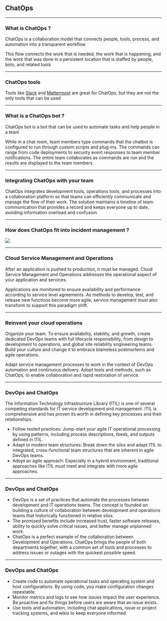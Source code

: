 ## ChatOps

----

### What is ChatOps ?

ChatOps is a collaboration model that connects people, tools, process, and automation into a transparent workflow

This flow connects the work that is needed, the work that is happening, and the work that was done in a persistent location that is staffed by people, bots, and related tools

----

### ChatOps tools

Tools like [Slack](https://slack.com) and [Mattermost](https://mattermost.com/) are great for ChatOps, but they are not the only tools that can be used

----

### What is a ChatOps bot ?

ChatOps bot is a bot that can be used to automate tasks and help people in a team

While in a chat room, team members type commands that the chatbot is configured to run through custom scripts and plug-ins. The commands can range from code deployments to security event responses to team member notifications. The entire team collaborates as commands are run and the results are displayed to the team members

----

### Integrating ChatOps with your team

ChatOps integrates development tools, operations tools, and processes into a collaboration platform so that teams can efficiently communicate and manage the flow of their work. The solution maintains a timeline of team communication that provides a record and keeps everyone up to date, avoiding information overload and confusion.

----

###  How does ChatOps fit into incident management ?

![](https://www.ibm.com/cloud/architecture/images/courses/chatops-advocate/how-chatops-integrates.jpg)

----

### Cloud Service Management and Operations

After an application is pushed to production, it must be managed. Cloud Service Management and Operations addresses the operational aspect of your application and services.

Applications are monitored to ensure availability and performance according to service level agreements. As methods to develop, test, and release new functions become more agile, service management must also transform to support this paradigm shift.

----

### Reinvent your cloud operations

Organize your team. To ensure availability, stability, and growth, create dedicated DevOps teams with full lifecycle responsibility, from design to development to operations, and global site reliability engineering teams. Build your culture and change it to embrace blameless postmortems and agile operations.

Adapt service management processes to work in the context of DevOps automation and continuous delivery. Adopt tools and methods, such as ChatOps, to enable collaboration and rapid restoration of service.

----

### DevOps and ChatOps

The Information Technology Infrastructure Library (ITIL) is one of several competing standards for IT service development and management. ITIL is comprehensive and has proven its worth in defining key processes and their relationships.

* Follow tested practices: Jump-start your agile IT operational processing by using patterns, including process descriptions, feeds, and outputs defined in ITIL.
* Adapt to modern team structures: Break down the silos and adapt ITIL to integrated, cross-functional team structures that are inherent in agile DevOps teams.
* Adopt an agile approach: Especially in a hybrid environment, traditional approaches like ITIL must meet and integrate with more agile approaches.

----

### DevOps and ChatOps

* DevOps is a set of practices that automate the processes between development and IT operations teams. The concept is founded on building a culture of collaboration between development and operations teams that historically functioned in relative silos.
* The promised benefits include increased trust, faster software releases, ability to quickly solve critical issues, and better manage unplanned work.
* ChatOps is a perfect example of the collaboration between Development and Operations. ChatOps brings the people of both departments together, with a common set of tools and processes to address issues or outages with the quickest possible speed.

----

### DevOps and ChatOps

* Create code to automate operational tasks and operating system and host configurations. By using code, you make configuration changes repeatable.
* Monitor metrics and logs to see how issues impact the user experience. Be proactive and fix things before users are aware that an issue exists.
* Use tools and automation, including chat applications, issue or project tracking systems, and wikis to keep everyone informed.